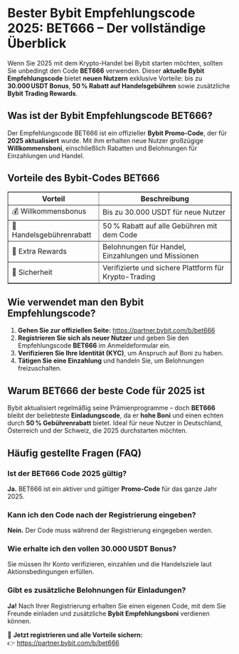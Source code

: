 <h1>Bester Bybit Empfehlungscode 2025: BET666 – Der vollständige Überblick</h1>

<p>Wenn Sie 2025 mit dem Krypto-Handel bei Bybit starten möchten, sollten Sie unbedingt den Code <strong>BET666</strong> verwenden. Dieser <strong>aktuelle Bybit Empfehlungscode</strong> bietet <strong>neuen Nutzern</strong> exklusive Vorteile: bis zu <strong>30.000 USDT Bonus</strong>, <strong>50 % Rabatt auf Handelsgebühren</strong> sowie zusätzliche <strong>Bybit Trading Rewards</strong>.</p>

<h2>Was ist der Bybit Empfehlungscode BET666?</h2>
<p>Der Empfehlungscode BET666 ist ein offizieller <strong>Bybit Promo-Code</strong>, der für <strong>2025 aktualisiert</strong> wurde. Mit ihm erhalten neue Nutzer großzügige <strong>Willkommensboni</strong>, einschließlich Rabatten und Belohnungen für Einzahlungen und Handel.</p>

<h2>Vorteile des Bybit-Codes BET666</h2>
<table border="1" cellpadding="8" cellspacing="0">
<thead>
<tr>
<th>Vorteil</th>
<th>Beschreibung</th>
</tr>
</thead>
<tbody>
<tr>
<td>💰 Willkommensbonus</td>
<td>Bis zu 30.000 USDT für neue Nutzer</td>
</tr>
<tr>
<td>💸 Handelsgebührenrabatt</td>
<td>50 % Rabatt auf alle Gebühren mit dem Code</td>
</tr>
<tr>
<td>🎁 Extra Rewards</td>
<td>Belohnungen für Handel, Einzahlungen und Missionen</td>
</tr>
<tr>
<td>🔐 Sicherheit</td>
<td>Verifizierte und sichere Plattform für Krypto-Trading</td>
</tr>
</tbody>
</table>

<h2>Wie verwendet man den Bybit Empfehlungscode?</h2>
<ol>
<li><strong>Gehen Sie zur offiziellen Seite:</strong> <a href="https://partner.bybit.com/b/bet666" target="_blank">https://partner.bybit.com/b/bet666</a></li>
<li><strong>Registrieren Sie sich als neuer Nutzer</strong> und geben Sie den Empfehlungscode <strong>BET666</strong> im Anmeldeformular ein.</li>
<li><strong>Verifizieren Sie Ihre Identität (KYC)</strong>, um Anspruch auf Boni zu haben.</li>
<li><strong>Tätigen Sie eine Einzahlung</strong> und handeln Sie, um Belohnungen freizuschalten.</li>
</ol>

<h2>Warum BET666 der beste Code für 2025 ist</h2>
<p>Bybit aktualisiert regelmäßig seine Prämienprogramme – doch <strong>BET666</strong> bleibt der beliebteste <strong>Einladungscode</strong>, da er <strong>hohe Boni</strong> und einen echten <strongKosten-Vorteil</strong> durch <strong>50 % Gebührenrabatt</strong> bietet. Ideal für neue Nutzer in Deutschland, Österreich und der Schweiz, die 2025 durchstarten möchten.</p>

<h2>Häufig gestellte Fragen (FAQ)</h2>
<h3>Ist der BET666 Code 2025 gültig?</h3>
<p><strong>Ja.</strong> BET666 ist ein aktiver und gültiger <strong>Promo-Code</strong> für das ganze Jahr 2025.</p>

<h3>Kann ich den Code nach der Registrierung eingeben?</h3>
<p><strong>Nein.</strong> Der Code muss während der Registrierung eingegeben werden.</p>

<h3>Wie erhalte ich den vollen 30.000 USDT Bonus?</h3>
<p>Sie müssen Ihr Konto verifizieren, einzahlen und die Handelsziele laut Aktionsbedingungen erfüllen.</p>

<h3>Gibt es zusätzliche Belohnungen für Einladungen?</h3>
<p><strong>Ja!</strong> Nach Ihrer Registrierung erhalten Sie einen eigenen Code, mit dem Sie Freunde einladen und zusätzliche <strong>Bybit Empfehlungsboni</strong> verdienen können.</p>

<p>🚀 <strong>Jetzt registrieren und alle Vorteile sichern:</strong><br>
👉 <a href="https://partner.bybit.com/b/bet666" target="_blank">https://partner.bybit.com/b/bet666</a></p>

<!-- SCHEMA.ORG JSON-LD SCRIPTS -->
<script type="application/ld+json">
{
  "@context": "https://schema.org",
  "@type": "Article",
  "headline": "Bester Bybit Empfehlungscode 2025: BET666 – Der vollständige Überblick",
  "description": "Erhalten Sie bis zu 30.000 USDT Bonus und 50 % Rabatt auf Handelsgebühren mit dem Bybit Code BET666. Jetzt im Jahr 2025 registrieren und handeln.",
  "datePublished": "2025-05-21",
  "author": {
    "@type": "Person",
    "name": "Bybit Deutschland Team"
  },
  "publisher": {
    "@type": "Organization",
    "name": "Bybit",
    "logo": {
      "@type": "ImageObject",
      "url": "https://www.bybit.com/favicon.ico"
    }
  },
  "mainEntityOfPage": {
    "@type": "WebPage",
    "@id": "https://partner.bybit.com/b/bet666"
  }
}
</script>

<script type="application/ld+json">
{
  "@context": "https://schema.org",
  "@type": "FAQPage",
  "mainEntity": [
    {
      "@type": "Question",
      "name": "Ist der BET666 Code 2025 gültig?",
      "acceptedAnswer": {
        "@type": "Answer",
        "text": "Ja, der Empfehlungscode BET666 ist 2025 gültig und bietet Boni und Rabatte."
      }
    },
    {
      "@type": "Question",
      "name": "Kann ich den Code nach der Anmeldung eingeben?",
      "acceptedAnswer": {
        "@type": "Answer",
        "text": "Nein, der Einladungscode muss während der Registrierung eingegeben werden."
      }
    },
    {
      "@type": "Question",
      "name": "Wie kann ich den 30.000 USDT Bonus erhalten?",
      "acceptedAnswer": {
        "@type": "Answer",
        "text": "Sie müssen KYC abschließen, eine Einzahlung tätigen und Handelsbedingungen erfüllen."
      }
    },
    {
      "@type": "Question",
      "name": "Kann ich Freunde einladen und mehr verdienen?",
      "acceptedAnswer": {
        "@type": "Answer",
        "text": "Ja, mit Ihrem eigenen Empfehlungscode erhalten Sie zusätzliche Belohnungen."
      }
    }
  ]
}
</script>

<script type="application/ld+json">
{
  "@context": "https://schema.org",
  "@type": "Offer",
  "name": "Bybit Empfehlungscode BET666",
  "url": "https://partner.bybit.com/b/bet666",
  "priceCurrency": "USDT",
  "price": "0.00",
  "category": "Krypto Exchange Bonus",
  "eligibleCustomerType": "Neue Nutzer",
  "description": "Bybit Rabattcode BET666 mit 50 % Handelsgebührenrabatt und bis zu 30.000 USDT Bonus.",
  "validFrom": "2025-01-01",
  "validThrough": "2025-12-31"
}
</script>

</body>
</html>
